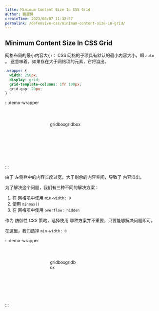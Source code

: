 ```yaml
---
title: Minimum Content Size In CSS Grid
author: 鹏展博
createTime: 2023/08/07 11:32:57
permalink: /defensive-css/minimum-content-size-in-grid/
---
```


## Minimum Content Size In CSS Grid

网格布局的最小内容大小：
CSS 网格的子项具有默认的最小内容大小，即 `auto` 。
这意味着，如果存在大于网格项的元素，它将溢出。

<style scoped>
.grid-box {
  width: 250px;
  display: grid;
  grid-template-columns: 1fr 100px;
  grid-gap: 20px;
  background: var(--vp-c-bg);
  border: solid 1px var(--vp-c-divider);
  box-shadow: var(--vp-shadow-2);
  border-radius: 5px;
  margin: 0 auto;
  padding: 20px;
}

.grid-box > div {
  padding: 20px;
  border-radius: 5px;
}

.grid-box .min {
  min-width: 0;
  overflow-wrap: break-word;
}

.grid-box__main {
  height: 100px;
  background-color: var(--vp-c-brand-3);
}

.grid-box__aside {
  background-color: var(--vp-c-gray-2);
}

</style>

```css
.wrapper {
  width: 250px;
  display: grid;
  grid-template-columns: 1fr 100px;
  grid-gap: 20px;
}
```

:::demo-wrapper
<div class="grid-box">
  <div class="grid-box__main">
    gridboxgridbox
  </div>
  <div class="grid-box__aside"></div>
</div>
:::

由于 左侧栏中的内容长度过宽，大于剩余的内容空间，导致了 内容溢出。

为了解决这个问题，我们有三种不同的解决方案：

1. 在 网格项中使用 `min-width: 0`
2. 使用 `minmax()`
3. 在 网格项中使用 `overflow: hidden`

作为 防御性 CSS 策略，选择使用 哪种方案并不重要，只要能够解决问题即可。

在这里，我们选择 `min-width: 0`

:::demo-wrapper
<div class="grid-box">
  <div class="grid-box__main min">
    gridboxgridbox
  </div>
  <div class="grid-box__aside"></div>
</div>
:::
